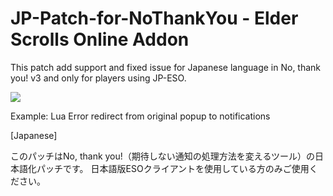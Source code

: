 # JP-Patch-for-NoThankYou - Elder Scrolls Online Addon

This patch add support and fixed issue for Japanese language in No, thank you! v3 and only for players using JP-ESO.

![](http://cdn-eso.mmoui.com/preview/pvw4751.png)

Example: Lua Error redirect from original popup to notifications

[Japanese]

このパッチはNo, thank you!（期待しない通知の処理方法を変えるツール）の日本語化パッチです。
日本語版ESOクライアントを使用している方のみご使用ください。
